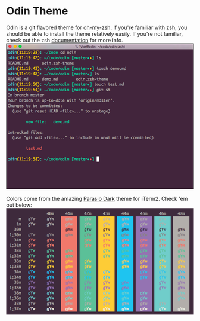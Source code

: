 # Odin Theme  

Odin is a git flavored theme for [oh-my-zsh](https://github.com/robbyrussell/oh-my-zsh/). If you're familiar with zsh, you should be able to install the theme relatively easily. If you're not familiar, check out the zsh [documentation](https://github.com/robbyrussell/oh-my-zsh/wiki/Customization) for more info.  
<img src="theme-info.png" alt="odin theme">  

Colors come from the amazing [Parasio Dark](http://iterm2colorschemes.com/) theme for iTerm2. Check 'em out below:  
![parasio dark](https://github.com/mbadolato/iTerm2-Color-Schemes/raw/master/screenshots/paraiso_dark.png)
